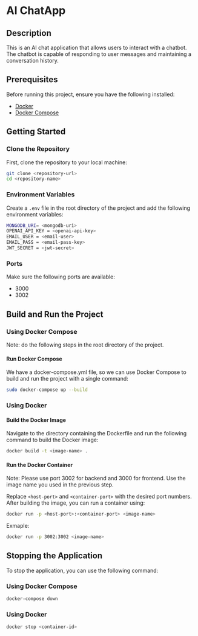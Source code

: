 # AI ChatApp

## Description
This is an AI chat application that allows users to interact with a chatbot. The chatbot is capable of responding to user messages and maintaining a conversation history.

## Prerequisites
Before running this project, ensure you have the following installed:
- [Docker](https://docs.docker.com/get-docker/)
- [Docker Compose](https://docs.docker.com/compose/install/)

## Getting Started

### Clone the Repository
First, clone the repository to your local machine:
```bash
git clone <repository-url>
cd <repository-name>
```

### Environment Variables
Create a `.env` file in the root directory of the project and add the following environment variables:
```bash
MONGODB_URI= <mongodb-uri>
OPENAI_API_KEY = <openai-api-key>
EMAIL_USER = <email-user>
EMAIL_PASS = <email-pass-key>
JWT_SECRET = <jwt-secret>
```
### Ports
Make sure the following ports are available:
- 3000
- 3002

## Build and Run the Project
### Using Docker Compose
Note: do the following steps in the root directory of the project.
#### Run Docker Compose
We have a docker-compose.yml file, so we can use Docker Compose to build and run the project with a single command:
```bash
sudo docker-compose up --build
```

### Using Docker

#### Build the Docker Image
Navigate to the directory containing the Dockerfile and run the following command to build the Docker image:
```bash
docker build -t <image-name> .
```
#### Run the Docker Container
Note: Please use port 3002 for backend and 3000 for frontend. Use the image name you used in the previous step.

Replace `<host-port>` and `<container-port>` with the desired port numbers. 
After building the image, you can run a container using:
```bash
docker run -p <host-port>:<container-port> <image-name>
```
Exmaple:
```bash
docker run -p 3002:3002 <image-name>
```
## Stopping the Application

To stop the application, you can use the following command:
### Using Docker Compose
```bash 
docker-compose down
```
### Using Docker
```bash
docker stop <container-id>
```

